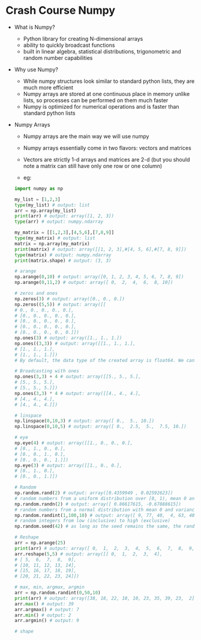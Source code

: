 # Crash Course Numpy

- What is Numpy?

    - Python library for creating N-dimensional arrays
    - ability to quickly broadcast functions
    - built in linear algebra, statistical distributions, trigonometric and random number capabilities

- Why use Numpy?

    - While numpy structures look similar to standard python lists, they are much more efficient
    - Numpy arrays are stored at one continuous place in memory unlike lists, so processes can be performed on them much faster
    - Numpy is optimized for numerical operations and is faster than standard python lists

- Numpy Arrays

    - Numpy arrays are the main way we will use numpy
    - Numpy arrays essentially come in two flavors: vectors and matrices
    - Vectors are strictly 1-d arrays and matrices are 2-d (but you should note a matrix can still have only one row or one column)

    - eg:
    ```python
    import numpy as np

    my_list = [1,2,3]
    type(my_list) # output: list
    arr = np.array(my_list)
    print(arr) # output: array([1, 2, 3])
    type(arr) # output: numpy.ndarray

    my_matrix = [[1,2,3],[4,5,6],[7,8,9]]
    type(my_matrix) # output: list
    matrix = np.array(my_matrix)
    print(matrix) # output: array([[1, 2, 3],#[4, 5, 6],#[7, 8, 9]])
    type(matrix) # output: numpy.ndarray
    print(matrix.shape) # output: (3, 3)

    # arange
    np.arange(0,10) # output: array([0, 1, 2, 3, 4, 5, 6, 7, 8, 9])
    np.arange(0,11,2) # output: array([ 0,  2,  4,  6,  8, 10])

    # zeros and ones
    np.zeros(3) # output: array([0., 0., 0.])
    np.zeros((5,5)) # output: array([[
    # 0., 0., 0., 0., 0.],
    # [0., 0., 0., 0., 0.],
    # [0., 0., 0., 0., 0.],
    # [0., 0., 0., 0., 0.],
    # [0., 0., 0., 0., 0.]])
    np.ones(3) # output: array([1., 1., 1.])
    np.ones((3,3)) # output: array([[1., 1., 1.],
    # [1., 1., 1.],
    # [1., 1., 1.]])
    # By default, the data type of the created array is float64. We can specify the data type by using the dtype parameter.

    # Broadcasting with ones
    np.ones(3,3) + 4 # output: array([[5., 5., 5.],
    # [5., 5., 5.],
    # [5., 5., 5.]])
    np.ones(3,3) * 4 # output: array([[4., 4., 4.],
    # [4., 4., 4.],
    # [4., 4., 4.]])

    # linspace
    np.linspace(0,10,3) # output: array([ 0.,  5., 10.])
    np.linspace(0,10,5) # output: array([ 0.,  2.5,  5.,  7.5, 10.])

    # eye
    np.eye(4) # output: array([[1., 0., 0., 0.],
    # [0., 1., 0., 0.],
    # [0., 0., 1., 0.],
    # [0., 0., 0., 1.]])
    np.eye(3) # output: array([[1., 0., 0.],
    # [0., 1., 0.],
    # [0., 0., 1.]])

    # Random
    np.random.rand(2) # output: array([0.4359949 , 0.02592623])
    # random numbers from a uniform distribution over [0, 1), mean 0 and variance 0
    np.random.randn(2) # output: array([ 0.86617615, -0.67888615])
    # random numbers from a normal distribution with mean 0 and variance 1
    np.random.randint(1,100,10) # output: array([ 9, 77, 40,  4, 63, 40, 60, 92, 64,  5])
    # random integers from low (inclusive) to high (exclusive)
    np.random.seed(42) # as long as the seed remains the same, the random numbers will be the same [but not in the next cell, ie both the seed and the random number generation should be in the same cell]

    # Reshape
    arr = np.arange(25)
    print(arr) # output: array([ 0,  1,  2,  3,  4,  5,  6,  7,  8,  9, 10, 11, 12, 13, 14, 15, 16, 17, 18, 19, 20, 21, 22, 23, 24])
    arr.reshape(5,5) # output: array([[ 0,  1,  2,  3,  4],
    # [ 5,  6,  7,  8,  9],
    # [10, 11, 12, 13, 14],
    # [15, 16, 17, 18, 19],
    # [20, 21, 22, 23, 24]])

    # max, min, argmax, argmin
    arr = np.random.randint(0,50,10)
    print(arr) # output: array([38, 18, 22, 10, 10, 23, 35, 39, 23,  2])
    arr.max() # output: 39
    arr.argmax() # output: 7
    arr.min() # output: 2
    arr.argmin() # output: 9

    # shape

    ```
